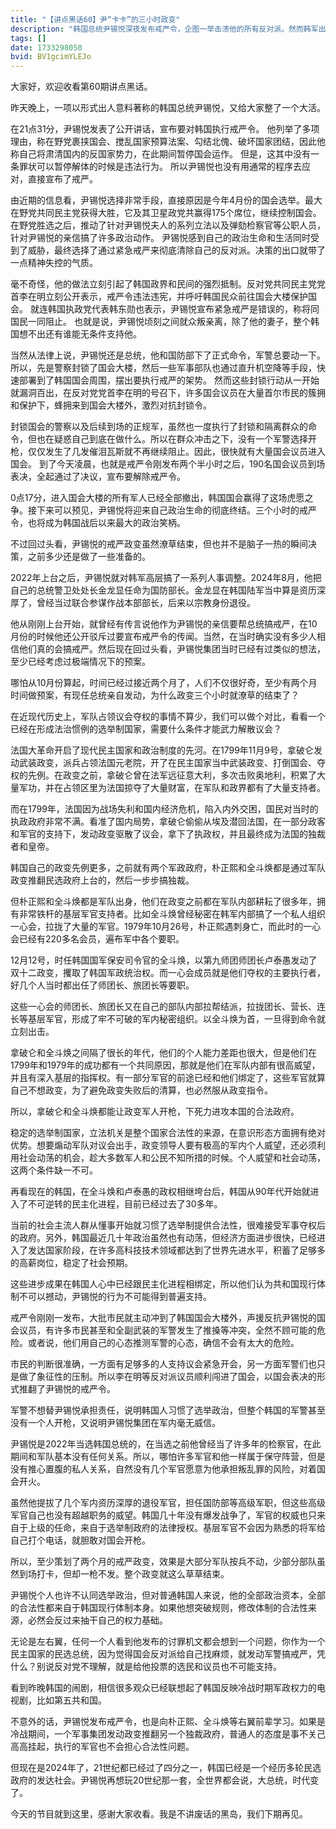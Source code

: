 ```yaml
---
title: "【讲点黑话60】尹“卡卡”的三小时政变"
description: "韩国总统尹锡悦深夜发布戒严令，企图一举击溃他的所有反对派。然而韩军出工不出力，不愿硬挡国会复会。三小时不到，在国会通过决议，推翻戒严令后，这场滑稽戏的政变即宣告失败。尹锡悦想效法右翼前辈朴正熙、全斗焕，但却完全忘了，朴、全出身军队，又多年深耕，在军内基础深厚，有利益完全绑定的大批死党。而尹的权力完全来自选举，对强力部门毫无“恩义”，却幻想靠一纸命令，就能推翻赋予他合法性的体制。这犹如以为，拔着自己头发，就可以双脚脱离大地。"
tags: []
date: 1733298050
bvid: BV1gcimYLEJo
---
```

大家好，欢迎收看第60期讲点黑话。

昨天晚上，一项以形式出人意料著称的韩国总统尹锡悦，又给大家整了一个大活。

在21点31分，尹锡悦发表了公开讲话，宣布要对韩国执行戒严令。
他列举了多项理由，称在野党裹挟国会、搅乱国家预算法案、勾结北傀、破坏国家团结，因此他称自己将肃清国内的反国家势力，在此期间暂停国会运作。
但是，这其中没有一条罪状可以暂停解体的时候是违法行为。 所以尹锡悦也没有用通常的程序去应对，直接宣布了戒严。

由近期的信息看，尹锡悦选择非常手段，直接原因是今年4月份的国会选举。最大在野党共同民主党获得大胜，它及其卫星政党共赢得175个席位，继续控制国会。
在野党胜选之后，推动了针对尹锡悦夫人的系列立法以及弹劾检察官等公职人员，针对尹锡悦的亲信搞了许多政治动作。
尹锡悦感到自己的政治生命和生活同时受到了威胁，最终选择了通过紧急戒严来彻底清除自己的反对派。决策的出口就带了一点精神失控的气质。

毫不奇怪，他的做法立刻引起了韩国政界和民间的强烈抵制。反对党共同民主党党首李在明立刻公开表示，戒严令违法违宪，并呼吁韩国民众前往国会大楼保护国会。
就连韩国执政党代表韩东勋也表示，尹锡悦宣布紧急戒严是错误的，称将同国民一同阻止。 也就是说，尹锡悦顷刻之间就众叛亲离，除了他的妻子，整个韩国想不出还有谁能无条件支持他。

当然从法律上说，尹锡悦还是总统，他和国防部下了正式命令，军警总要动一下。 所以，先是警察封锁了国会大楼，然后一些军事部队也通过直升机空降等手段，快速部署到了韩国国会周围，摆出要执行戒严的架势。
然而这些封锁行动从一开始就漏洞百出，在反对党党首李在明的号召下，许多国会议员在大量首尔市民的簇拥和保护下，蜂拥来到国会大楼外，激烈对抗封锁令。

封锁国会的警察以及后续到场的正规军，虽然也一度执行了封锁和隔离群众的命令，但也在疑惑自己到底在做什么。所以在群众冲击之下，没有一个军警选择开枪，仅仅发生了几发催泪瓦斯就不再继续阻止。因此，很快就有大量国会议员进入国会。
到了今天凌晨，也就是戒严令刚发布两个半小时之后，190名国会议员到场表决，全起通过了决议，宣布要解除戒严令。

0点17分，进入国会大楼的所有军人已经全部撤出，韩国国会赢得了这场虎愿之争。接下来可以预见，尹锡悦将迎来自己政治生命的彻底终结。三个小时的戒严令，也将成为韩国战后以来最大的政治笑柄。

不过回过头看，尹锡悦的戒严政变虽然潦草结束，但也并不是脑子一热的瞬间决策，之前多少还是做了一些准备的。

2022年上台之后，尹锡悦就对韩军高层搞了一系列人事调整。2024年8月，他把自己的总统警卫处处长金龙显任命为国防部长。金龙显在韩国陆军当中算是资历深厚了，曾经当过联合参谋作战本部部长，后来以宗教身份退役。

他从刚刚上台开始，就曾经有传言说他作为尹锡悦的亲信要帮总统搞戒严，在10月份的时候他还公开驳斥过要宣布戒严令的传闻。当然，在当时确实没有多少人相信他们真的会搞戒严。然后现在回过头看，尹锡悦集团当时已经有过类似的想法，至少已经考虑过极端情况下的预案。

哪怕从10月份算起，时间已经过接近两个月了，人们不仅很好奇，至少有两个月时间做预案，有现任总统亲自发动，为什么政变三个小时就潦草的结束了？

在近现代历史上，军队占领议会夺权的事情不算少，我们可以做个对比，看看一个已经在形成法治惯例的选举制国家，需要什么条件才能武力解散议会？

法国大革命开启了现代民主国家和政治制度的先河。在1799年11月9号，拿破仑发动武装政变，派兵占领法国元老院，开了在民主国家当中武装政变、打倒国会、夺权的先例。在政变之前，拿破仑曾在法军远征意大利，多次击败奥地利，积累了大量军功，并在占领区里为法国掠夺了大量财富，在军队和政界都有了大量支持者。

而在1799年，法国因为战场失利和国内经济危机，陷入内外交困，国民对当时的执政政府非常不满。看准了国内局势，拿破仑偷偷从埃及潜回法国，在一部分政客和军官的支持下，发动政变驱散了议会，拿下了执政权，并且最终成为法国的独裁者和皇帝。

韩国自己的政变先例更多，之前就有两个军政政府，朴正熙和全斗焕都是通过军队政变推翻民选政府上台的，然后一步步搞独裁。

但朴正熙和全斗焕都是军队出身，他们在政变之前都在军队内部耕耘了很多年，拥有非常铁杆的基层军官支持者。比如全斗焕曾经秘密在韩军内部搞了一个私人组织一心会，拉拢了大量的军官。1979年10月26号，朴正熙遇刺身亡，而此时的一心会已经有220多名会员，遍布军中各个要职。

12月12号，时任韩国国军保安司令官的全斗焕，以第九师团师团长卢泰愚发动了双十二政变，攫取了韩国军政统治权。而一心会成员就是他们夺权的主要执行者，好几个人当时都出任了师团长、旅团长等要职。

这些一心会的师团长、旅团长又在自己的部队内部拉帮结派，拉拢团长、营长、连长等基层军官，形成了牢不可破的军内秘密组织。以全斗焕为首，一旦得到命令就立刻出击。

拿破仑和全斗焕之间隔了很长的年代，他们的个人能力差距也很大，但是他们在1799年和1979年的成功都有一个共同原因，那就是他们在军队内部有很高威望，并且有深入基层的指挥权。有一部分军官的前途已经和他们绑定了，这些军官就算自己不想政变，为了避免政变失败后的清算，也必然服从政变指令。

所以，拿破仑和全斗焕都能让政变军人开枪，下死力进攻本国的合法政府。

稳定的选举制国家，立法机关是整个国家合法性的来源，在意识形态方面拥有绝对优势。想要煽动军队对议会出手，政变领导人要有极高的军内个人威望，还必须利用社会动荡的机会，趁大多数军人和公民不知所措的时候。个人威望和社会动荡，这两个条件缺一不可。

再看现在的韩国，在全斗焕和卢泰愚的政权相继垮台后，韩国从90年代开始就进入了不可逆转的民主化进程，目前已经过去了30多年。

当前的社会主流人群从懂事开始就习惯了选举制提供合法性，很难接受军事夺权后的政府。另外，韩国最近几十年政治虽然也有动荡，但经济方面进步很快，已经进入了发达国家阶段，在许多高科技技术领域都达到了世界先进水平，积蓄了足够多的高薪岗位，稳定了社会预期。

这些进步成果在韩国人心中已经跟民主化进程相绑定，所以他们认为共和国现行体制不可以撼动，尹锡悦的行为不可能得到普遍支持。

戒严令刚刚一发布，大批市民就主动冲到了韩国国会大楼外，声援反抗尹锡悦的国会议员，有许多市民甚至和全副武装的军警发生了推搡等冲突，全然不顾可能的危险。或者说，他们用自己的心态推测军警的心态，确信不会有太大的危险。

市民的判断很准确，一方面有足够多的人支持议会紧急开会，另一方面军警们也只是做了象征性的压制。所以李在明等反对派议员顺利闯进了国会，以国会表决的形式推翻了尹锡悦的戒严令。

军警不想替尹锡悦承担责任，说明韩国人习惯了选举政治，但整个韩国的军警甚至没有一个人开枪，又说明尹锡悦集团在军内毫无威信。

尹锡悦是2022年当选韩国总统的，在当选之前他曾经当了许多年的检察官，在此期间和军队基本没有任何关系。所以，哪怕许多军官和他一样属于保守阵营，但是没有推心置腹的私人关系，自然没有几个军官愿意为他承担叛乱罪的风险，对着国会开火。

虽然他提拔了几个军内资历深厚的退役军官，担任国防部等高级军职，但这些高级军官自己也没有超越职务的威望。韩国几十年没有爆发战争了，军官的权威也只来自于上级的任命，来自于选举制政府的法律授权。基层军官不会因为熟悉的将军给自己打个电话，就胆敢对国会开枪。

所以，至少策划了两个月的戒严政变，效果是大部分军队按兵不动，少部分部队虽然到场打卡，但却一枪不发。整个政变就这么草草结束。

尹锡悦个人也许不认同选举政治，但对普通韩国人来说，他的全部政治资本，全部的合法性都来自于韩国现行体制本身。如果他想突破规则，修改体制的合法性来源，必然会反过来抽干自己的权力基础。

无论是左右翼，任何一个人看到他发布的讨罪机文都会想到一个问题，你作为一个民主国家的民选总统，因为觉得国会反对派给自己找麻烦，就发动军警搞戒严，凭什么？别说反对党不理解，就是给他投票的选民和议员也不可能支持。

看到昨晚韩国的闹剧，相信很多观众已经联想起了韩国反映冷战时期军政权力的电视剧，比如第五共和国。

不意外的话，尹锡悦发布戒严令，也是向朴正熙、全斗焕等右翼前辈学习。如果是冷战期间，一个军事集团发动政变推翻另一个独裁政府，普通人的态度是事不关己高高挂起，执行的军官也不会担心合法性问题。

但现在是2024年了，21世纪都已经过了四分之一，韩国已经是一个经历多轮民选政府的发达社会。尹锡悦再想玩20世纪那一套，全世界都会说，大总统，时代变了。

今天的节目就到这里，感谢大家收看。我是不讲废话的黑岛，我们下期再见。


